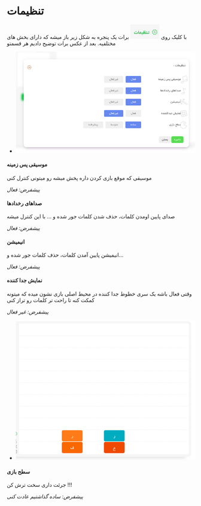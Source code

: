 # تنظیمات

با کلیک روی ![settings](../../../../_assets/images/enviroments/4-settings.png) برات یک پنجره به شکل زیر باز میشه که دارای بخش های مختلفیه. بعد از عکس برات توضیح دادیم هر قسمتو

-   ![settings modal](../../../../_assets/images/enviroments/4-settings-modal.png)

#### موسیقی پس زمینه

موسیقی که موقع بازی کردن داره پخش میشه رو میتونی کنترل کنی

_پیشفرض: فعال_

#### صداهای رخدادها

صدای پایین اومدن کلمات، حذف شدن کلمات جور شده و ... با این کنترل میشه

_پیشفرض: فعال_

#### انیمیشن

انیمیشن پایین آمدن کلمات، حذف کلمات جور شده و...

_پیشفرض: فعال_

#### نمایش جدا کننده

وقتی فعال باشه یک سری خطوط جدا کننده در محیط اصلی بازی نشون میده که میتونه کمکت کنه تا راحت تر کلمات رو تراز کنی

_پیشفرض: غیر فعال_

-   ![settings modal](../../../../_assets/images/enviroments/4-settings-grid.png)

#### سطح بازی

جرئت داری سخت ترش کن !!!

_پیشفرض: ساده گذاشتیم عادت کنی_

